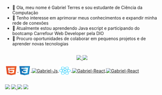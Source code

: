 - 👋 Ola, meu nome é Gabriel Terres e sou estudante de Ciência da Computação
- 👀 Tenho interesse em aprimorar meus conhecimentos e expandir minha rede de conexões
- 🌱 Atualmente estou aprendendo Java escript e participando do bootcamp Carrefour Web Developer pela DIO
- 💞️ Procuro oportunidades de colaborar em pequenos projetos e de aprender novas tecnologias 


##
<div align="center">
  <a href="https://github.com/gabrielterres95">
  <img height="180em" src="https://github-readme-stats.vercel.app/api?username=gabrielterres95&show_icons=true&theme=dracula&include_all_commits=true&count_private=true"/>
  <img height="180em" src="https://github-readme-stats.vercel.app/api/top-langs/?username=gabrielterres95&layout=compact&langs_count=7&theme=dracula"/>
</div>
  
  <div style="display: inline_block"><br>
  <img align="center" alt="Gabriel-HTML" height="30" width="40" src="https://raw.githubusercontent.com/devicons/devicon/master/icons/html5/html5-original.svg">
  <img align="center" alt="Gabriel-CSS" height="30" width="40" src="https://raw.githubusercontent.com/devicons/devicon/master/icons/css3/css3-original.svg">
  <img align="center" alt="Gabriel-Js" height="30" width="40" src="https://cdn.jsdelivr.net/gh/devicons/devicon/icons/javascript/javascript-original.svg" />
  <img align="center" alt="Gabriel-React" height="30" width="40" src="https://raw.githubusercontent.com/devicons/devicon/master/icons/react/react-original.svg">
  <img align="center" alt="Gabriel-React" height="30" width="40" src="https://cdn.jsdelivr.net/gh/devicons/devicon/icons/c/c-original.svg">
  <img align="center" alt="Gabriel-React" height="30" width="40" src="https://cdn.jsdelivr.net/gh/devicons/devicon/icons/java/java-original.svg">

    
    
  ##
 
  
<a href="https://www.linkedin.com/in/gabriel-terres-675688194/" target="_blank"><img src="https://img.shields.io/badge/-LinkedIn-%230077B5?style=for-the-badge&logo=linkedin&logoColor=white" target="_blank"></a>
<a href = "mailto:gabriel.terres@rede.ulbra.br"><img src="https://img.shields.io/badge/-Gmail-%23333?style=for-the-badge&logo=gmail&logoColor=white" target="_blank">     </a>
<a href="https://discord.gg/C2MK8aFp" target="_blank"><img src="https://img.shields.io/badge/Discord-7289DA?style=for-the-badge&logo=discord&logoColor=white"     target="_blank"></a> 
<a href="https://Instagram.com/gabriel__terres" target="_blank"><img src="https://img.shields.io/badge/-Instagram-%23E4405F?style=for-the-badge&logo=instagram&logoColor=white" target="_blank"></a>
